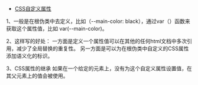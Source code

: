 * [CSS自定义属性](https://developer.mozilla.org/zh-CN/docs/Web/CSS/Using_CSS_custom_properties)

1、一般是在根伪类中去定义，比如（--main-color: black），通过var（）函数来获取这个属性值，比如 var(--main-color)。

2、这样写的好处：
一方面是定义一个属性值可以在其他的任何html文档中多次引用，减少了全局替换的重复性。
另一方面是可以为在根伪类中自定义的CSS属性添加语义化的标识。

3、CSS属性的继承
如果在一个给定的元素上，没有为这个自定义属性设置值，在其父元素上的值会被使用。
